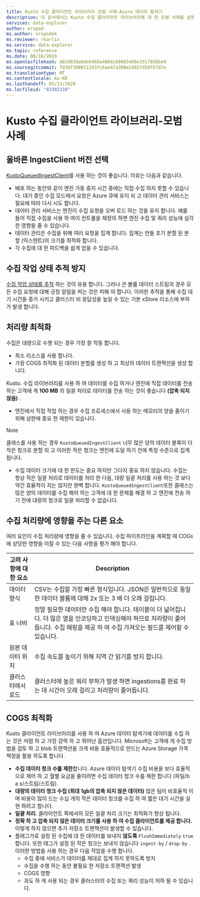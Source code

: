 ```yaml
---
title: Kusto 수집 클라이언트 라이브러리 모범 사례-Azure 데이터 탐색기
description: 이 문서에서는 Kusto 수집 클라이언트 라이브러리에 대 한 모범 사례를 설명 합니다.
services: data-explorer
author: orspod
ms.author: orspodek
ms.reviewer: rkarlin
ms.service: data-explorer
ms.topic: reference
ms.date: 08/16/2019
ms.openlocfilehash: d02d030a6deb468a4804c68965466e1917858be9
ms.sourcegitcommit: fd3bf300811243fc6ae47a309e24027d50f67d7e
ms.translationtype: MT
ms.contentlocale: ko-KR
ms.lasthandoff: 05/13/2020
ms.locfileid: "83382338"
---
```

# <a name="kusto-ingest-client-library---best-practices"></a>Kusto 수집 클라이언트 라이브러리-모범 사례

## <a name="select-the-right-ingestclient-flavor"></a>올바른 IngestClient 버전 선택

[KustoQueuedIngestClient](kusto-ingest-client-reference.md#interface-ikustoqueuedingestclient)를 사용 하는 것이 좋습니다. 이유는 다음과 같습니다.
* 배포 하는 동안와 같이 엔진 가동 중지 시간 중에는 직접 수집 하지 못할 수 있습니다. 대기 중인 수집 모드에서 요청은 Azure 큐에 유지 되 고 데이터 관리 서비스는 필요에 따라 다시 시도 합니다.
* 데이터 관리 서비스는 엔진이 수집 요청을 오버 로드 하는 것을 유지 합니다. 예를 들어 직접 수집을 사용 하 여이 컨트롤을 재정의 하면 엔진 수집 및 쿼리 성능에 심각한 영향을 줄 수 있습니다.
* 데이터 관리은 수집을 위해 여러 요청을 집계 합니다. 집계는 만들 초기 분할 된 분할 (익스텐트)의 크기를 최적화 합니다.
* 각 수집에 대 한 피드백을 쉽게 얻을 수 있습니다.

## <a name="avoid-tracking-ingest-operation-status"></a>수집 작업 상태 추적 방지

[수집 작업 상태를 추적](kusto-ingest-client-status.md#tracking-ingestion-status-kustoqueuedingestclient) 하는 것이 유용 합니다. 그러나 큰 볼륨 데이터 스트림의 경우 모든 수집 요청에 대해 긍정 알림을 켜는 것은 피해 야 합니다. 이러한 추적을 통해 수집 대기 시간을 증가 시키고 클러스터 비 응답성을 높일 수 있는 기본 xStore 리소스에 부하가 발생 합니다.

## <a name="optimizing-for-throughput"></a>처리량 최적화

수집은 대량으로 수행 되는 경우 가장 잘 작동 합니다. 
* 최소 리소스를 사용 합니다.
* 가장 COGS 최적화 된 데이터 분할를 생성 하 고 최상의 데이터 트랜잭션을 생성 합니다.

Kusto. 수집 라이브러리를 사용 하 여 데이터를 수집 하거나 엔진에 직접 데이터를 전송 하는 고객에 게 **100 MB** 의 일괄 처리로 데이터를 전송 하는 것이 좋습니다 **(압축 되지 않음)** .
* 엔진에서 직접 작업 하는 경우 수집 프로세스에서 사용 하는 메모리의 양을 줄이기 위해 상한에 중요 한 제한이 있습니다. 

> [!NOTE]
> 클래스를 사용 하는 경우 `KustoQueuedIngestClient` 너무 많은 양의 데이터 블록이 더 작은 청크로 분할 되 고 이러한 작은 청크는 엔진에 도달 하기 전에 특정 수준으로 집계 됩니다.

* 수집 데이터 크기에 대 한 한도는 중요 하지만 그다지 중요 하지 않습니다. 수집는 항상 작은 일괄 처리로 데이터를 처리 한 다음, 대량 일괄 처리를 사용 하는 것 보다 약간 효율적이 지는 않지만 완벽 합니다. `KustoQueuedIngestClient`또한 클래스는 많은 양의 데이터를 수집 해야 하는 고객에 대 한 문제를 해결 하 고 엔진에 전송 하기 전에 대량의 청크로 일괄 처리할 수 없습니다.

## <a name="other-factors-that-impact-ingestion-throughput"></a>수집 처리량에 영향을 주는 다른 요소

여러 요인이 수집 처리량에 영향을 줄 수 있습니다. 수집 파이프라인을 계획할 때 COGs에 상당한 영향을 미칠 수 있는 다음 사항을 평가 해야 합니다.

| 고려 사항에 대 한 요소 |  Description                                                                                              |
|--------------------------|-----------------------------------------------------------------------------------------------------------|
| 데이터 형식              | CSV는 수집할 가장 빠른 형식입니다. JSON은 일반적으로 동일한 데이터 볼륨에 대해 2x 또는 3 배 더 오래 걸립니다.|
| 표 너비              | 정말 필요한 데이터만 수집 해야 합니다. 테이블이 더 넓어집니다. 더 많은 열을 인코딩하고 인덱싱해야 하므로 처리량이 줄어듭니다. 수집 매핑을 제공 하 여 수집 가져오는 필드를 제어할 수 있습니다.       |
| 원본 데이터 위치     | 수집 속도를 높이기 위해 지역 간 읽기를 방지 합니다.                                                       |
| 클러스터에서 로드      | 클러스터에 높은 쿼리 부하가 발생 하면 ingestions를 완료 하는 데 시간이 오래 걸리고 처리량이 줄어듭니다.|

## <a name="optimizing-for-cogs"></a>COGS 최적화

Kusto 클라이언트 라이브러리를 사용 하 여 Azure 데이터 탐색기에 데이터를 수집 하는 것은 저렴 하 고 가장 강력 하 고 뛰어난 옵션입니다. Microsoft는 고객에 게 수집 방법을 검토 하 고 blob 트랜잭션을 크게 비용 효율적으로 만드는 Azure Storage 가격 책정을 활용 하도록 합니다.

* **수집 데이터 청크 수를 제한**합니다.
    Azure 데이터 탐색기 수집 비용을 보다 효율적으로 제어 하 고 월별 요금을 줄이려면 수집 데이터 청크 수를 제한 합니다 (파일/b a s/스트림/스트림).
* **대량의 데이터 청크 수집 (최대 1gb의 압축 되지 않은 데이터)** 
    많은 팀이 비효율적 이며 비용이 많이 드는 수십 개의 작은 데이터 청크를 수집 하 여 짧은 대기 시간을 실현 하려고 합니다. 
* **일괄 처리**. 클라이언트 쪽에서의 모든 일괄 처리 크기는 최적화가 향상 됩니다. 
* **정확 하 고 압축 되지 않은 데이터 크기를 사용 하 여 수집 클라이언트를 제공 합니다.**
    이렇게 하지 않으면 추가 저장소 트랜잭션이 발생할 수 있습니다.
* 플래그가로 설정 된 수집에 대 한 데이터를 보내지 **않도록** `FlushImmediately` `true` 합니다. 또한 태그가 설정 된 작은 청크는 보내지 않습니다 `ingest-by` / `drop-by` . 이러한 방법을 사용 하는 경우 다음 작업을 수행 합니다.
     * 수집 중에 서비스가 데이터를 제대로 집계 하지 못하도록 방지
     * 수집을 수행 하는 동안 불필요 한 저장소 트랜잭션 발생
     * COGS 영향
     * 과도 하 게 사용 되는 경우 클러스터의 수집 또는 쿼리 성능이 저하 될 수 있습니다.
